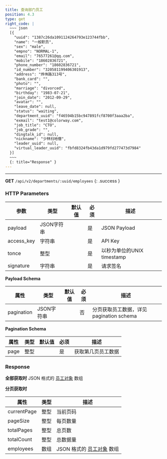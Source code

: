 ```yaml
---
title: 查询部门员工
position: 4.3
type: get
right_code: |
  ~~~ json
  [{
    "uuid": "1387c26da1091124264793e123744fbb",
    "name": "一般职员",
    "sex": "male",
    "empno": "NORMAL-1",
    "email": "76577261@qq.com",
    "mobile": "18602836721",
    "phone_number": "18602836721",
    "id_number": "320581199406301913",
    "address": "烨伟路313号",
    "bank_card": "",
    "photo": "",
    "marriage": "divorced",
    "birthday": "1983-07-21",
    "join_date": "2012-09-29",
    "avatar": "",
    "leave_date": null,
    "status": "waiting",
    "department_uuid": "f46594b15bc947891fcf8700f3aaa2ba",
    "exmail": "test1@colorway.com",
    "job_title": "CTO",
    "job_grade": "",
    "dingtalk_id": null,
    "nickname": "少林扫地僧",
    "leader_uuid": null,
    "virtual_leader_uuid": "fbfd8324fb43da1d979fd277473d7984"
  }]
  ~~~
  {: title="Response" }
---
```

---

**GET** `/api/v2/departments/:uuid/employees`
{: .success }

### HTTP Parameters

参数       | 类型       | 默认值 | 必须 | 描述
-----------|------------|--------|------|----------------------------|
payload    | JSON字符串 |        | 是   | JSON Payload
access_key | 字符串     |        | 是   | API Key
tonce      | 整型       |        | 是   | 以秒为单位的UNIX timestamp
signature  | 字符串     |        | 是   | 请求签名

**Payload Schema**

属性  | 类型   | 默认值 | 必须 | 描述
------|--------|--------|------|-------------------|
pagination | JSON字符串 |   | 否 | 分页获取员工数据，详见 pagination schema

**Pagination Schema**

属性  | 类型   | 默认值 | 必须 | 描述
------|--------|--------|------|-------------------|
page | 整型 |  | 是 | 获取第几页员工数据

### Response

**全部获取时**
JSON 格式的 [员工对象](#objectemployee) 数组

**分页获取时**

属性  | 类型   | 描述
-----|--------|-------|
currentPage | 整型 | 当前页码
pageSize | 整型 | 每页数量
totalPages | 整型 | 总页数
totalCount | 整型 | 总数据量
employees | 数组 | JSON 格式的 [员工对象](#objectemployee) 数组

